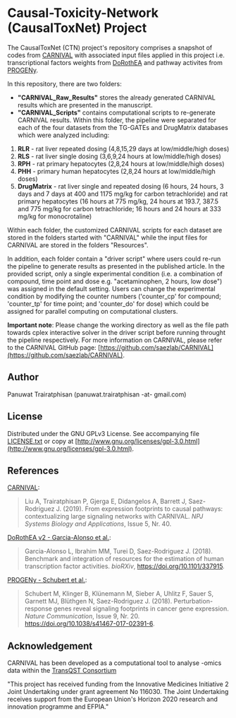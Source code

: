# Causal-Toxicity-Network (CausalToxNet) Project

The CausalToxNet (CTN) project's repository comprises a snapshot of codes from [CARNIVAL](https://github.com/saezlab/CARNIVAL) with associated input files applied in this project i.e. transcriptional factors weights from [DoRothEA](https://github.com/saezlab/DoRothEA) and pathway activites from [PROGENy](https://github.com/saezlab/progeny). 

In this repository, there are two folders:
- **"CARNIVAL_Raw_Results"** stores the already generated CARNIVAL results which are presented in the manuscript.
- **"CARNIVAL_Scripts"** contains computational scripts to re-generate CARNIVAL results. Within this folder, the pipeline were separated for each of the four datasets from the TG-GATEs and DrugMatrix databases which were analyzed including:
1) **RLR** - rat liver repeated dosing (4,8,15,29 days at low/middle/high doses)
2) **RLS** - rat liver single dosing (3,6,9,24 hours at low/middle/high doses)
3) **RPH** - rat primary hepatocytes (2,8,24 hours at low/middle/high doses)
4) **PHH** - primary human hepatocytes (2,8,24 hours at low/middle/high doses)
5) **DrugMatrix** - rat liver single and repeated dosing (6 hours, 24 hours, 3 days and 7 days at 400 and 1175 mg/kg for carbon tetrachloride) and rat primary hepatocytes (16 hours at 775 mg/kg, 24 hours at 193.7, 387.5 and 775 mg/kg for carbon tetrachloride; 16 hours and 24 hours at 333 mg/kg for monocrotaline)

Within each folder, the customized CARNIVAL scripts for each dataset are stored in the folders started with "CARNIVAL" while the input files for CARNIVAL are stored in the folders "Resources".

In addition, each folder contain a "driver script" where users could re-run the pipeline to generate results as presented in the published article. In the provided script, only a single experimental condition (i.e. a combination of compound, time point and dose  e.g. "acetaminophen, 2 hours, low dose") was assigned in the default setting. Users can change the experimental condition by modifying the counter numbers ('counter_cp' for compound; 'counter_tp' for time point; and 'counter_do' for dose) which could be assigned for parallel computing on computational clusters.

**Important note**: Please change the working directory as well as the file path towards cplex interactive solver in the driver script before running throught the pipeline respectively. For more information on CARNIVAL, please refer to the CARNIVAL GitHub page: [https://github.com/saezlab/CARNIVAL](https://github.com/saezlab/CARNIVAL).

## Author

Panuwat Trairatphisan (panuwat.trairatphisan -at- gmail.com)

## License

Distributed under the GNU GPLv3 License. See accompanying file [LICENSE.txt](https://github.com/saezlab/CARNIVAL/blob/master/LICENSE.txt) or copy at [http://www.gnu.org/licenses/gpl-3.0.html](http://www.gnu.org/licenses/gpl-3.0.html).

## References

[CARNIVAL](https://www.nature.com/articles/s41540-019-0118-z):

> Liu A, Trairatphisan P, Gjerga E, Didangelos A, Barrett J, Saez-Rodriguez J. (2019). From expression footprints to causal pathways: contextualizing large signaling networks with CARNIVAL. *NPJ Systems Biology and Applications*, Issue 5, Nr. 40.

[DoRothEA v2 - Garcia-Alonso et al.](https://www.biorxiv.org/content/early/2018/06/03/337915):

> Garcia-Alonso L, Ibrahim MM, Turei D, Saez-Rodriguez J. (2018). Benchmark and integration of resources for the estimation of human transcription factor activities. *bioRXiv*, https://doi.org/10.1101/337915.

[PROGENy - Schubert et al.](https://www.nature.com/articles/s41467-017-02391-6):

> Schubert M, Klinger B, Klünemann M, Sieber A, Uhlitz F, Sauer S, Garnett MJ, Blüthgen N, Saez-Rodriguez J. (2018). Perturbation-response genes reveal signaling footprints in cancer gene expression. *Nature Communication*, Issue 9, Nr. 20. https://doi.org/10.1038/s41467-017-02391-6.


## Acknowledgement

CARNIVAL has been developed as a computational tool to analyse -omics data within the [TransQST Consortium](https://transqst.org)

"This project has received funding from the Innovative Medicines Initiative 2 Joint Undertaking under grant agreement No 116030. The Joint Undertaking receives support from the European Union's Horizon 2020 research and innovation programme and EFPIA."
